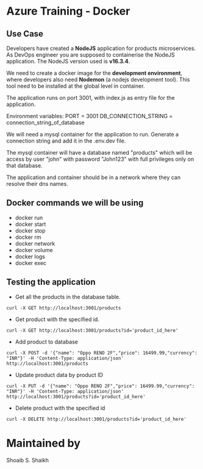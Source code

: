 # Azure Training - Docker

## Use Case

Developers have created a <b>NodeJS</b> application for products microservices. As DevOps engineer you are supposed to containerise the NodeJS application. The NodeJS version used is <b>v16.3.4</b>.

We need to create a docker image for the <b>development environment</b>, where developers also need <b>Nodemon</b> (a nodejs development tool). This tool need to be installed at the global level in container.

The application runs on port 3001, with index.js as entry file for the application.

Environment variables:
PORT = 3001
DB_CONNECTION_STRING = connection_string_of_database

We will need a mysql container for the application to run. Generate a connection string and add it in the .env.dev file.

The mysql container will have a database named "products" which will be access by user "john" with password "John123" with full privileges only on that database.

The application and container should be in a network where they can resolve their dns names.

## Docker commands we will be using

 - docker run
 - docker start
 - docker stop
 - docker rm
 - docker network
 - docker volume
 - docker logs
 - docker exec

## Testing the application


* Get all the products in the database table.

```
curl -X GET http://localhost:3001/products
```

* Get product with the specified id.

```
curl -X GET http://localhost:3001/products?id='product_id_here'
```

* Add product to database

```
curl -X POST -d '{"name": "Oppo RENO 2F","price": 16499.99,"currency": "INR"}' -H 'Content-Type: application/json' http://localhost:3001/products
```

* Update product data by product ID

```
curl -X PUT -d '{"name": "Oppo RENO 2F","price": 16499.99,"currency": "INR"}' -H 'Content-Type: application/json' http://localhost:3001/products?id='product_id_here'
```

* Delete product with the specified id

```
curl -X DELETE http://localhost:3001/products?id='product_id_here'
```

# Maintained by

Shoaib S. Shaikh